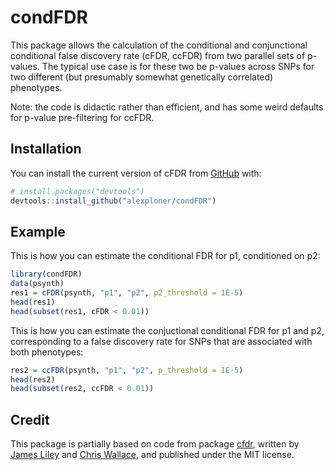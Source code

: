 
# condFDR

This package allows the calculation of the conditional and conjunctional conditional 
false discovery rate (cFDR, ccFDR) from two parallel sets of p-values. The typical
use case is for these two be p-values across SNPs for two different (but presumably
somewhat genetically correlated) phenotypes.

Note: the code is didactic rather than efficient, and has some weird defaults
for p-value pre-filtering for ccFDR.

## Installation

You can install the current version of cFDR from [GitHub](https://github.com/) with:

``` r
# install.packages("devtools")
devtools::install_github("alexploner/condFDR")
```

## Example

This is how you can estimate the conditional FDR for p1, conditioned on p2:

``` r
library(condFDR)
data(psynth)
res1 = cFDR(psynth, "p1", "p2", p2_threshold = 1E-5)
head(res1)
head(subset(res1, cFDR < 0.01))
```

This is how you can estimate the conjuctional conditional FDR for p1 and p2, 
corresponding to a false discovery rate for SNPs that are associated with both 
phenotypes:

``` r
res2 = ccFDR(psynth, "p1", "p2", p_threshold = 1E-5)
head(res2)
head(subset(res2, ccFDR < 0.01))
```

## Credit

This package is partially based on code from package [cfdr](https://github.com/jamesliley/cfdr), written by [James Liley](mailto:james.liley@igmm.ed.ac.uk) and [Chris Wallace](mailto:cew54@cam.ac.uk), and 
published under the MIT license. 


